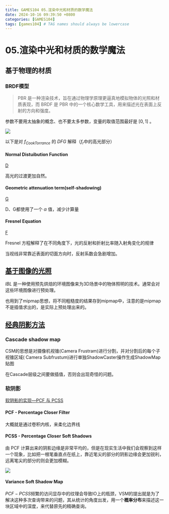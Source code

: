 ```yaml
---
title: GAMES104 05.渲染中光和材质的数学魔法
date: 2024-10-16 09:39:50 +0800
categories: [GAMES104]
tags: [games104] # TAG names should always be lowercase
---
```

# 05.渲染中光和材质的数学魔法
## 基于物理的材质
### BRDF模型
> PBR 是一种渲染技术，旨在通过物理学原理更逼真地模拟物体的光照和材质表现，而 BRDF 是 PBR 中的一个核心数学工具，用来描述光在表面上反射的方向和强度。

参数不要用太抽象的概念、也不要太多参数，变量的取值范围最好是 $[0, 1]$ 。

![](https://img.picui.cn/free/2024/10/14/670d277b4c969.png)

以下是对 $f_{CookTorrance}$ 的 $DFG$ 解释（$f_r$中的高光部分）

#### Normal **D**istuibution Function
[D](https://www.bilibili.com/video/BV1J3411n7WT/?share_source=copy_web&vd_source=e5a88947c28f5a5f0f065ec2d2ccd3e2&t=4191)

高光的过渡更加自然。

#### Geometric attenuation term(self-shadowing)
[G](https://www.bilibili.com/video/BV1J3411n7WT/?share_source=copy_web&vd_source=e5a88947c28f5a5f0f065ec2d2ccd3e2&t=4391)

D、G都使用了一个 $α$ 值，减少计算量

#### Fresnel Equation
[F](https://www.bilibili.com/video/BV1J3411n7WT/?share_source=copy_web&vd_source=e5a88947c28f5a5f0f065ec2d2ccd3e2&t=4398)

Fresnel 方程解释了在不同角度下，光的反射和折射比率随入射角变化的规律

当视线非常靠近表面的切面方向时，反射系数会急剧增加。

## [基于图像的光照](https://www.bilibili.com/video/BV1J3411n7WT/?share_source=copy_web&vd_source=e5a88947c28f5a5f0f065ec2d2ccd3e2&t=5320)
$IBL$ 是一种使用预先烘焙的环境图像来为3D场景中的物体照明的技术。通常会对这些环境图像进行预处理。

也用到了mipmap思想，将不同粗糙度的结果存到mipmap中，注意的是mipmap不是插值求出的，是实际上预处理出来的。

## [经典阴影方法](https://www.bilibili.com/video/BV1J3411n7WT/?share_source=copy_web&vd_source=e5a88947c28f5a5f0f065ec2d2ccd3e2&t=5791)

### Cascade shadow map
CSM的思想是对摄像机视锥(Camera Frustram)进行分割，并对分割后的每个子视锥区域( Camera Subfrustum)进行单独ShadowCaster操作生成ShadowMap贴图

在Cascade层级之间要做插值，否则会出现奇怪的问题。

### 软阴影
[软阴影的实现—PCF 与 PCSS](https://zhuanlan.zhihu.com/p/605111811)

#### PCF - Percentage Closer Filter
大概就是通过卷积内核，来柔化边界线

#### PCSS - Percentage Closer Soft Shadows
由 PCF 计算出来的阴影边缘是非常平均的，但是在现实生活中我们会观察到这样一个现象，比如把一根笔垂直点在纸上，靠近笔尖的部分的阴影边缘会更加锐利，远离笔尖的部分的则会更加模糊。

![](https://img.picui.cn/free/2024/10/15/670d43a830378.png)

#### Variance Soft Shadow Map
$PCF - PCSS$频繁的访问显存中的纹理会导致IO上的瓶颈，VSM的提出就是为了解决这种多次查询带来的问题，其从统计的角度出发，用一个**概率分布**来描述这一块区域中的深度，来代替原先的精确查询。